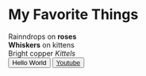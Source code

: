 
<Html>
<Head>
<Title>lasiaf</Title>
</Head>
<body>
<H1>
My Favorite Things
</H1>
<P>
Rainndrops on <strong>roses</strong><br>
<b>Whiskers</b> on kittens<br> 
Bright copper <em>Kittels</em><br>
<button>Hello World</button>
<button><a href="https://www.youtube.com">Youtube</a>
</button>

